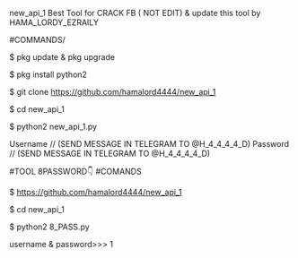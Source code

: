 new_api_1
Best Tool for CRACK FB ( NOT EDIT) & update this tool by HAMA_LORDY_EZRAILY

#COMMANDS/

$ pkg update & pkg upgrade

$ pkg install python2

$ git clone https://github.com/hamalord4444/new_api_1

$ cd new_api_1

$ python2 new_api_1.py

Username // (SEND MESSAGE IN TELEGRAM TO @H_4_4_4_4_D) Password // (SEND MESSAGE IN TELEGRAM TO @H_4_4_4_4_D)



#TOOL 8PASSWORD👇
#COMANDS

$ https://github.com/hamalord4444/new_api_1

$ cd new_api_1

$ python2 8_PASS.py

username & password>>> 1
